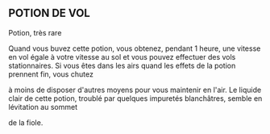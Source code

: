 ## POTION DE VOL

Potion, très rare

Quand vous buvez cette potion, vous obtenez, pendant 1
heure, une vitesse en vol égale à votre vitesse au sol et vous
pouvez effectuer des vols stationnaires. Si vous êtes dans les
airs quand les effets de la potion prennent fin, vous chutez

à moins de disposer d'autres moyens pour vous maintenir
en l'air. Le liquide clair de cette potion, troublé par quelques
impuretés blanchâtres, semble en lévitation au sommet

de la fiole.

